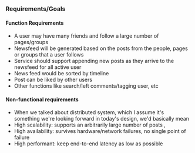 ### Requirements/Goals
#### Function Requirements
- A user may have many friends and follow a large number of pages/groups
- Newsfeed will be generated based on the posts from the people, pages or groups that a user follows
- Service should support appending new posts as they arrive to the newsfeed for all active user
- News feed would be sorted by timeline
- Post can be liked by other users
- Other functions like search/left comments/tagging user, etc
#### Non-functional requirements
- When we talked about distributed system, which I assume it's something we're looking forward in today's design, we'd basically mean
- High scalability: supports an arbitrarily large number of posts ,
- High availability: survives hardware/network failures, no single point of failure
- High performant: keep end-to-end latency as low as possible
<!--stackedit_data:
eyJoaXN0b3J5IjpbLTY0Mjk1ODc3MiwtMzc4NTE2NjA4XX0=
-->